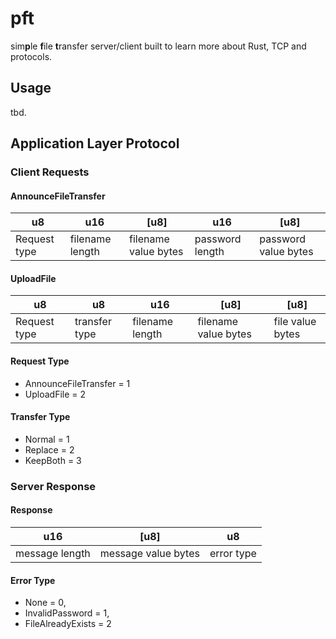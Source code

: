 # pft
sim**p**le **f**ile **t**ransfer server/client built to learn more about Rust, TCP and protocols.
## Usage
tbd.
## Application Layer Protocol
### Client Requests 
#### AnnounceFileTransfer
| u8   | u16                           | [u8]        |  u16    | [u8]        |
| ---- | ------ | ----------- | ---------- | --------------- |
| Request type | filename length | filename value bytes | password length | password value bytes |

#### UploadFile
| u8           | u8            |  u16   | [u8]                 | [u8]             |
| ------------ | ------------- | --- | -------------------- | ---------------- |
| Request type | transfer type |  filename length   | filename value bytes | file value bytes |

#### Request Type
- AnnounceFileTransfer = 1
- UploadFile = 2

#### Transfer Type
- Normal = 1
- Replace = 2
- KeepBoth = 3

### Server Response
#### Response
| u16   | [u8]     | u8        |
| ---- | ------ | ----------- | 
| message length | message value bytes | error type | 

#### Error Type 
- None = 0,
- InvalidPassword = 1,
- FileAlreadyExists = 2
